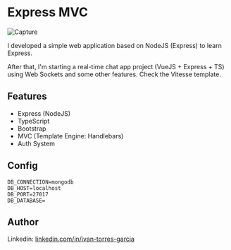 # Express MVC

![Capture](https://user-images.githubusercontent.com/72036570/154880003-fc0f3b58-f9fc-4a65-a52e-6c4137c354ef.PNG)

I developed a simple web application based on NodeJS (Express) to learn Express.

After that, I'm starting a real-time chat app project (VueJS + Express + TS) using Web Sockets and some other features. Check the Vitesse template.

## Features

- Express (NodeJS)
- TypeScript
- Bootstrap
- MVC (Template Engine: Handlebars)
- Auth System

## Config

```
DB_CONNECTION=mongodb
DB_HOST=localhost
DB_PORT=27017
DB_DATABASE=
```

## Author

Linkedin: [linkedin.com/in/ivan-torres-garcia](linkedin.com/in/ivan-torres-garcia)
